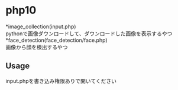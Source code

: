 # php10
*image_collection(input.php)  
 pythonで画像ダウンロードして、ダウンロードした画像を表示するやつ
*face_detection(face_detection/face.php)  
 画像から顔を検出するやつ

## Usage
input.phpを書き込み権限ありで開いてください
